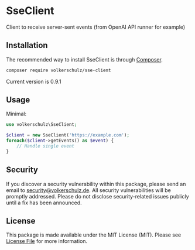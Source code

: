 # SseClient
Client to receive server-sent events (from OpenAI API runner for example)

## Installation
The recommended way to install SseClient is through
[Composer](https://getcomposer.org/).
```bash
composer require volkerschulz/sse-client
```
Current version is 0.9.1

## Usage
Minimal:
```php
use volkerschulz\SseClient;

$client = new SseClient('https://example.com');
foreach($client->getEvents() as $event) {
    // Handle single event 
}
```

## Security

If you discover a security vulnerability within this package, please send an email to security@volkerschulz.de. All security vulnerabilities will be promptly addressed. Please do not disclose security-related issues publicly until a fix has been announced. 

## License

This package is made available under the MIT License (MIT). Please see [License File](LICENSE) for more information.
